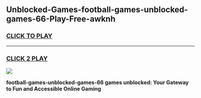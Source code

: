 
## Unblocked-Games-football-games-unblocked-games-66-Play-Free-awknh
<h3>
<a href="https://premium76.site?title=football-games-unblocked-games-66&ref=23A">CLICK TO PLAY</a></h3>
<hr>

<h3>
<a href="https://premium76.site?title=football-games-unblocked-games-66&ref=23A">CLICK 2 PLAY</a>
  
</h3>

<a href="https://premium76.site?title=football-games-unblocked-games-66&ref=23A"><img src="https://clearcache.store/games.png"></a>


**football-games-unblocked-games-66 games unblocked: Your Gateway to Fun and Accessible Online Gaming**

